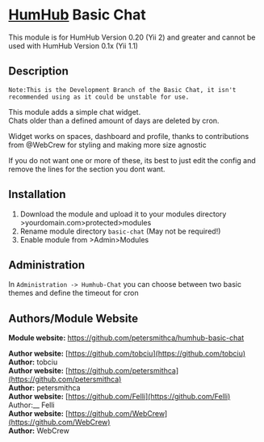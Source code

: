 # [HumHub](https://github.com/humhub/humhub) Basic Chat

This module is for HumHub Version 0.20 (Yii 2) and greater and cannot be used with HumHub Version 0.1x (Yii 1.1)

## Description


```Note:This is the Development Branch of the Basic Chat, it isn't recommended using as it could be unstable for use.```

This module adds a simple chat widget.  
Chats older than a defined amount of days are deleted by cron.  

Widget works on spaces, dashboard and profile, thanks to contributions from @WebCrew for styling and making more size agnostic

If you do not want one or more of these, its best to just edit the config and remove the lines for the section you dont want.

## Installation
1. Download the module and upload it to your modules directory >yourdomain.com>protected>modules
2. Rename module directory ```basic-chat``` (May not be required!)
3. Enable module from >Admin>Modules


## Administration

In `Administration -> Humhub-Chat` you can choose between two basic themes and define the timeout for cron

## Authors/Module Website

__Module website:__ <https://github.com/petersmithca/humhub-basic-chat>  

__Author website:__ [https://github.com/tobciu](https://github.com/tobciu)    
__Author:__ tobciu    
__Author website:__ [https://github.com/petersmithca](https://github.com/petersmithca)    
__Author:__ petersmithca    
__Author website:__ [https://github.com/Felli](https://github.com/Felli)     
Author:__ Felli    
__Author website:__ [https://github.com/WebCrew](https://github.com/WebCrew)   
__Author:__ WebCrew    
